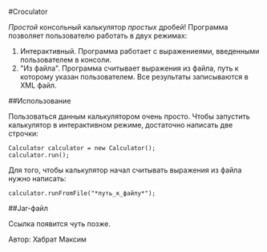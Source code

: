 #Croculator

*Простой* консольный калькулятор *простых* дробей! Программа позволяет пользователю работать в двух режимах:

1. Интерактивный. Программа работает с выражениеями, введенными пользователем в консоли.
2. "Из файла". Программа считывает выражения из файла, путь к которому указан пользователем. Все результаты записываются в XML файл.

##Использование

Пользоваться данным калькулятором очень просто. Чтобы запустить калькулятор в интерактивном режиме, достаточно написать две строчки:
```
Calculator calculator = new Calculator();
calculator.run();
```
Для того, чтобы калькулятор начал считывать выражения из файла нужно написать:
```
calculator.runFromFile("*путь_к_файлу*");
```

##Jar-файл

Ссылка появится чуть позже.

Автор: Хабрат Максим
